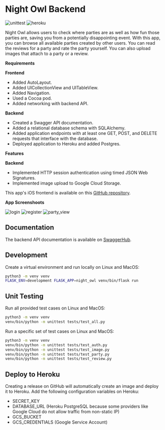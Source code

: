 # Night Owl Backend

![unittest](https://github.com/juntaolei/night-owl-backend/workflows/Flask%20Unit%20Test%20CI/badge.svg)
![heroku](https://github.com/juntaolei/night-owl-backend/workflows/Heroku%20CI/badge.svg)

Night Owl allows users to check where parties are as well as how fun those parties are,
saving you from a potentially disappointing event. With this app, you can browse all available
parties created by other users. You can read the reviews for a party and rate the party
yourself. You can also upload images that attach to a party or a review.

**Requirements**

**Frontend**

* Added AutoLayout.
* Added UICollectionView and UITableView.
* Added Navigation.
* Used a Cocoa pod.
* Added networking with backend API.

**Backend**

* Created a Swagger API documentation.
* Added a relational database schema with SQLAlchemy.
* Added application endpoints with at least one GET, POST, and DELETE requests that interface with the database.
* Deployed application to Heroku and added Postgres.

**Features**

**Backend**

* Implemented HTTP session authentication using timed JSON Web Signatures.
* Implemented image upload to Google Cloud Storage.

This app's iOS frontend is available on this [GitHub repository](https://github.com/juntaolei/night-owl-ios).

**App Screenshoots**

![login](https://storage.googleapis.com/night-owl-img/login.png)
![register](https://storage.googleapis.com/night-owl-img/register.png)
![party_view](https://storage.googleapis.com/night-owl-img/party_view.png)

## Documentation

The backend API documentation is available on [SwaggerHub](https://app.swaggerhub.com/apis-docs/juntaolei/night-owl/1.0.0).

## Development

Create a virtual environment and run locally on Linux and MacOS:

```bash
python3 -m venv venv
FLASK_ENV=development FLASK_APP=night_owl venv/bin/flask run
```

## Unit Testing

Run all provided test cases on Linux and MacOS:

```bash
python3 -m venv venv
venv/bin/python -m unittest tests/test_all.py
```

Run a specific set of test cases on Linux and MacOS:

```bash
python3 -m venv venv
venv/bin/python -m unittest tests/test_auth.py
venv/bin/python -m unittest tests/test_image.py
venv/bin/python -m unittest tests/test_party.py
venv/bin/python -m unittest tests/test_review.py
```

## Deploy to Heroku

Creating a release on GitHub will automatically create an image and deploy it to Heroku.
Add the following configuration variables on Heroku:

* SECRET_KEY
* DATABASE_URL (Heroku PostgreSQL because some providers like Google Cloud do not allow traffic from non-static IP)
* GCS_BUCKET
* GCS_CREDENTIALS (Google Service Account)
